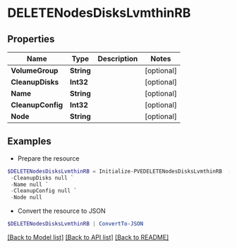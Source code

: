 # DELETENodesDisksLvmthinRB
## Properties

Name | Type | Description | Notes
------------ | ------------- | ------------- | -------------
**VolumeGroup** | **String** |  | [optional] 
**CleanupDisks** | **Int32** |  | [optional] 
**Name** | **String** |  | [optional] 
**CleanupConfig** | **Int32** |  | [optional] 
**Node** | **String** |  | [optional] 

## Examples

- Prepare the resource
```powershell
$DELETENodesDisksLvmthinRB = Initialize-PVEDELETENodesDisksLvmthinRB  -VolumeGroup null `
 -CleanupDisks null `
 -Name null `
 -CleanupConfig null `
 -Node null
```

- Convert the resource to JSON
```powershell
$DELETENodesDisksLvmthinRB | ConvertTo-JSON
```

[[Back to Model list]](../README.md#documentation-for-models) [[Back to API list]](../README.md#documentation-for-api-endpoints) [[Back to README]](../README.md)


